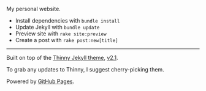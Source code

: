 My personal website.

- Install dependencies with `bundle install`
- Update Jekyll with `bundle update`
- Preview site with `rake site:preview`
- Create a post with `rake post:new[title]`

----

Built on top of the [Thinny Jekyll theme](https://github.com/camporez/Thinny),
[v2.1](http://camporez.com/blog/hello-cosette/).

To grab any updates to Thinny, I suggest cherry-picking them.

Powered by [GitHub Pages](https://pages.github.com/).

